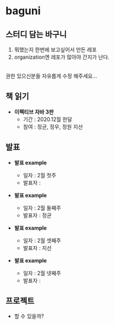 # baguni
## 스터디 담는 바구니
1. 뭐했는지 한번에 보고싶어서 만든 레포
2. organization엔 레포가 많아야 간지가 난다.
<br>
권한 있으신분들 자유롭게 수정 해주세요...

## 책 읽기
- **이펙티브 자바 3판**
  - 기간 : 2020.12월 한달
  - 참여 : 정균, 정우, 정원 지선


## 발표
- **발표 example**
  - 일자 : 2월 첫주
  - 발표자 :
  
- **발표 example**
  - 일자 : 2월 둘째주
  - 발표자 : 정균

- **발표 example**
  - 일자 : 2월 셋째주
  - 발표자 : 지선
  
- **발표 example**
  - 일자 : 2월 넷째주
  - 발표자 : 


## 프로젝트
- 할 수 있을까?
